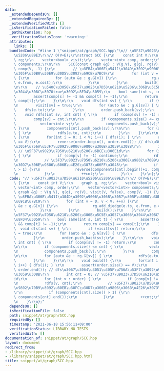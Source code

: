 ```yaml
---
data:
  _extendedDependsOn: []
  _extendedRequiredBy: []
  _extendedVerifiedWith: []
  _isVerificationFailed: false
  _pathExtension: hpp
  _verificationStatusIcon: ':warning:'
  attributes:
    links: []
  bundledCode: "#line 1 \"snippet/at/graph/SCC.hpp\"\n// \u5F37\u9023\u7D50\u6210\u5206\
    \u5206\u89E3\r\n// O(V+E);\r\nstruct SCC {\r\n    const int V;\r\n    graph g,\
    \ rg;\r\n    vector<bool> visit;\r\n    vector<int> comp, order;\r\n    vector<vector<int>>\
    \ components;\r\n\r\n    SCC(const graph &g) : V(g.V), g(g), rg(V), visit(V, false),\
    \ comp(V, -1) {\r\n        // \u8FBA\u306E\u5411\u304D\u3092\u9006\u306B\u3057\
    \u305F\u30B0\u30E9\u30D5\u3092\u69CB\u7BC9\r\n        for (int v = 0; v < V; ++v)\
    \ {\r\n            for (auto &e : g.G[v]) {\r\n                rg.add_diedge(e.to,\
    \ e.from, e.cost);\r\n            }\r\n        }\r\n        build();\r\n    }\r\
    \n\r\n    // \u540C\u3058\u5F37\u9023\u7D50\u6210\u5206\u306B\u5C5E\u3057\u3066\
    \u3044\u308C\u3070true\u3092\u8FD4\u3059\r\n    bool same(int s, int t) { \r\n\
    \        assert(comp[s] != -1 && comp[t] != -1);\r\n        return comp[s] ==\
    \ comp[t];\r\n    }\r\n\r\n    void dfs(int sv) { \r\n        if (visit[sv]) return;\r\
    \n        visit[sv] = true;\r\n        for (auto &e : g.G[sv]) { \r\n        \
    \    dfs(e.to);\r\n        }\r\n        order.push_back(sv);\r\n    }\r\n\r\n\
    \    void rdfs(int sv, int cnt) { \r\n        if (comp[sv] != -1) return;\r\n\
    \        comp[sv] = cnt;\r\n\r\n        if (components.size() <= cnt) { \r\n \
    \           vector<int> v;\r\n            components.push_back(v);\r\n       \
    \ }\r\n        components[cnt].push_back(sv);\r\n\r\n        for (auto &e : rg.G[sv])\
    \ { \r\n            rdfs(e.to, cnt);\r\n        }\r\n    }\r\n\r\n    void build()\
    \ {\r\n        for(int i = 0; i < V; i++) { dfs(i); } \r\n        assert(order.size()\
    \ == V);\r\n        reverse(order.begin(), order.end()); // dfs\u3067\u3064\u3051\
    \u305F\u756A\u53F7\u3092\u9006\u9806\u306B\u3059\u308B\r\n        int cnt = 0;\
    \ // \u5F37\u9023\u7D50\u6210\u5206\u6BCE\u306Eid\r\n        for (int v : order)\
    \ { \r\n            if (comp[v] != -1) continue;\r\n            rdfs(v, cnt);\r\
    \n            // \u5F37\u9023\u7D50\u6210\u5206\u306E\u9802\u70B9\u3092\u30EB\u30FC\
    \u30D7\u306E\u9806\u306B\u4E26\u3073\u66FF\u3048\r\n            if (components[cnt].size()\
    \ > 1) {\r\n                reverse(components[cnt].begin()+1, components[cnt].end());\r\
    \n            }\r\n            ++cnt;\r\n        }\r\n    }\r\n};\n"
  code: "// \u5F37\u9023\u7D50\u6210\u5206\u5206\u89E3\r\n// O(V+E);\r\nstruct SCC\
    \ {\r\n    const int V;\r\n    graph g, rg;\r\n    vector<bool> visit;\r\n   \
    \ vector<int> comp, order;\r\n    vector<vector<int>> components;\r\n\r\n    SCC(const\
    \ graph &g) : V(g.V), g(g), rg(V), visit(V, false), comp(V, -1) {\r\n        //\
    \ \u8FBA\u306E\u5411\u304D\u3092\u9006\u306B\u3057\u305F\u30B0\u30E9\u30D5\u3092\
    \u69CB\u7BC9\r\n        for (int v = 0; v < V; ++v) {\r\n            for (auto\
    \ &e : g.G[v]) {\r\n                rg.add_diedge(e.to, e.from, e.cost);\r\n \
    \           }\r\n        }\r\n        build();\r\n    }\r\n\r\n    // \u540C\u3058\
    \u5F37\u9023\u7D50\u6210\u5206\u306B\u5C5E\u3057\u3066\u3044\u308C\u3070true\u3092\
    \u8FD4\u3059\r\n    bool same(int s, int t) { \r\n        assert(comp[s] != -1\
    \ && comp[t] != -1);\r\n        return comp[s] == comp[t];\r\n    }\r\n\r\n  \
    \  void dfs(int sv) { \r\n        if (visit[sv]) return;\r\n        visit[sv]\
    \ = true;\r\n        for (auto &e : g.G[sv]) { \r\n            dfs(e.to);\r\n\
    \        }\r\n        order.push_back(sv);\r\n    }\r\n\r\n    void rdfs(int sv,\
    \ int cnt) { \r\n        if (comp[sv] != -1) return;\r\n        comp[sv] = cnt;\r\
    \n\r\n        if (components.size() <= cnt) { \r\n            vector<int> v;\r\
    \n            components.push_back(v);\r\n        }\r\n        components[cnt].push_back(sv);\r\
    \n\r\n        for (auto &e : rg.G[sv]) { \r\n            rdfs(e.to, cnt);\r\n\
    \        }\r\n    }\r\n\r\n    void build() {\r\n        for(int i = 0; i < V;\
    \ i++) { dfs(i); } \r\n        assert(order.size() == V);\r\n        reverse(order.begin(),\
    \ order.end()); // dfs\u3067\u3064\u3051\u305F\u756A\u53F7\u3092\u9006\u9806\u306B\
    \u3059\u308B\r\n        int cnt = 0; // \u5F37\u9023\u7D50\u6210\u5206\u6BCE\u306E\
    id\r\n        for (int v : order) { \r\n            if (comp[v] != -1) continue;\r\
    \n            rdfs(v, cnt);\r\n            // \u5F37\u9023\u7D50\u6210\u5206\u306E\
    \u9802\u70B9\u3092\u30EB\u30FC\u30D7\u306E\u9806\u306B\u4E26\u3073\u66FF\u3048\
    \r\n            if (components[cnt].size() > 1) {\r\n                reverse(components[cnt].begin()+1,\
    \ components[cnt].end());\r\n            }\r\n            ++cnt;\r\n        }\r\
    \n    }\r\n};"
  dependsOn: []
  isVerificationFile: false
  path: snippet/at/graph/SCC.hpp
  requiredBy: []
  timestamp: '2021-06-18 15:56:11+09:00'
  verificationStatus: LIBRARY_NO_TESTS
  verifiedWith: []
documentation_of: snippet/at/graph/SCC.hpp
layout: document
redirect_from:
- /library/snippet/at/graph/SCC.hpp
- /library/snippet/at/graph/SCC.hpp.html
title: snippet/at/graph/SCC.hpp
---
```

